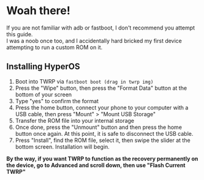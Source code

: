 # Woah there!
If you are not familiar with adb or fastboot, I don't recommend you attempt this guide.\
I was a noob once too, and I accidentally hard bricked my first device attempting to run a custom ROM on it.

## Installing HyperOS
1. Boot into TWRP via `fastboot boot (drag in twrp img)`
2. Press the "Wipe" button, then press the "Format Data" button at the bottom of your screen
3. Type "yes" to confirm the format
4. Press the home button, connect your phone to your computer with a USB cable, then press "Mount" > "Mount USB Storage"
5. Transfer the ROM file into your internal storage
6. Once done, press the "Unmount" button and then press the home button once again. At this point, it is safe to disconnect the USB cable.
7. Press "Install", find the ROM file, select it, then swipe the slider at the bottom screen. Installation will begin.

**By the way, if you want TWRP to function as the recovery permanently on the device, go to Advanced and scroll down, then use "Flash Current TWRP"**

